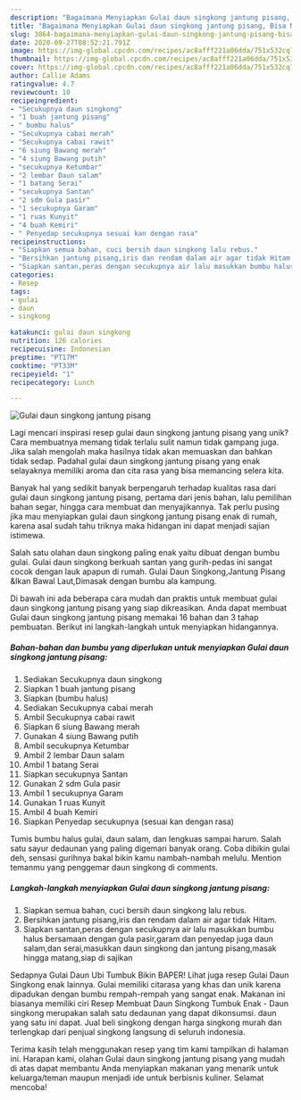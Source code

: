 ```yaml
---
description: "Bagaimana Menyiapkan Gulai daun singkong jantung pisang, Bisa Manjain Lidah"
title: "Bagaimana Menyiapkan Gulai daun singkong jantung pisang, Bisa Manjain Lidah"
slug: 3864-bagaimana-menyiapkan-gulai-daun-singkong-jantung-pisang-bisa-manjain-lidah
date: 2020-09-27T08:52:21.791Z
image: https://img-global.cpcdn.com/recipes/ac8afff221a06dda/751x532cq70/gulai-daun-singkong-jantung-pisang-foto-resep-utama.jpg
thumbnail: https://img-global.cpcdn.com/recipes/ac8afff221a06dda/751x532cq70/gulai-daun-singkong-jantung-pisang-foto-resep-utama.jpg
cover: https://img-global.cpcdn.com/recipes/ac8afff221a06dda/751x532cq70/gulai-daun-singkong-jantung-pisang-foto-resep-utama.jpg
author: Callie Adams
ratingvalue: 4.7
reviewcount: 10
recipeingredient:
- "Secukupnya daun singkong"
- "1 buah jantung pisang"
- " bumbu halus"
- "Secukupnya cabai merah"
- "Secukupnya cabai rawit"
- "6 siung Bawang merah"
- "4 siung Bawang putih"
- "secukupnya Ketumbar"
- "2 lembar Daun salam"
- "1 batang Serai"
- "secukupnya Santan"
- "2 sdm Gula pasir"
- "1 secukupnya Garam"
- "1 ruas Kunyit"
- "4 buah Kemiri"
- " Penyedap secukupnya sesuai kan dengan rasa"
recipeinstructions:
- "Siapkan semua bahan, cuci bersih daun singkong lalu rebus."
- "Bersihkan jantung pisang,iris dan rendam dalam air agar tidak Hitam."
- "Siapkan santan,peras dengan secukupnya air lalu masukkan bumbu halus bersamaan dengan gula pasir,garam dan penyedap juga daun salam,dan serai,masukkan daun singkong dan jantung pisang,masak hingga matang,siap di sajikan"
categories:
- Resep
tags:
- gulai
- daun
- singkong

katakunci: gulai daun singkong 
nutrition: 126 calories
recipecuisine: Indonesian
preptime: "PT17M"
cooktime: "PT33M"
recipeyield: "1"
recipecategory: Lunch

---
```



![Gulai daun singkong jantung pisang](https://img-global.cpcdn.com/recipes/ac8afff221a06dda/751x532cq70/gulai-daun-singkong-jantung-pisang-foto-resep-utama.jpg)

Lagi mencari inspirasi resep gulai daun singkong jantung pisang yang unik? Cara membuatnya memang tidak terlalu sulit namun tidak gampang juga. Jika salah mengolah maka hasilnya tidak akan memuaskan dan bahkan tidak sedap. Padahal gulai daun singkong jantung pisang yang enak selayaknya memiliki aroma dan cita rasa yang bisa memancing selera kita.

Banyak hal yang sedikit banyak berpengaruh terhadap kualitas rasa dari gulai daun singkong jantung pisang, pertama dari jenis bahan, lalu pemilihan bahan segar, hingga cara membuat dan menyajikannya. Tak perlu pusing jika mau menyiapkan gulai daun singkong jantung pisang enak di rumah, karena asal sudah tahu triknya maka hidangan ini dapat menjadi sajian istimewa.

Salah satu olahan daun singkong paling enak yaitu dibuat dengan bumbu gulai. Gulai daun singkong berkuah santan yang gurih-pedas ini sangat cocok dengan lauk apapun di rumah. Gulai Daun Singkong,Jantung Pisang &amp;Ikan Bawal Laut,Dimasak dengan bumbu ala kampung.


Di bawah ini ada beberapa cara mudah dan praktis untuk membuat gulai daun singkong jantung pisang yang siap dikreasikan. Anda dapat membuat Gulai daun singkong jantung pisang memakai 16 bahan dan 3 tahap pembuatan. Berikut ini langkah-langkah untuk menyiapkan hidangannya.

<!--inarticleads1-->

##### Bahan-bahan dan bumbu yang diperlukan untuk menyiapkan Gulai daun singkong jantung pisang:

1. Sediakan Secukupnya daun singkong
1. Siapkan 1 buah jantung pisang
1. Siapkan  (bumbu halus)
1. Sediakan Secukupnya cabai merah
1. Ambil Secukupnya cabai rawit
1. Siapkan 6 siung Bawang merah
1. Gunakan 4 siung Bawang putih
1. Ambil secukupnya Ketumbar
1. Ambil 2 lembar Daun salam
1. Ambil 1 batang Serai
1. Siapkan secukupnya Santan
1. Gunakan 2 sdm Gula pasir
1. Ambil 1 secukupnya Garam
1. Gunakan 1 ruas Kunyit
1. Ambil 4 buah Kemiri
1. Siapkan  Penyedap secukupnya (sesuai kan dengan rasa)


Tumis bumbu halus gulai, daun salam, dan lengkuas sampai harum. Salah satu sayur dedaunan yang paling digemari banyak orang. Coba dibikin gulai deh, sensasi gurihnya bakal bikin kamu nambah-nambah melulu. Mention temanmu yang penggemar daun singkong di comments. 

<!--inarticleads2-->

##### Langkah-langkah menyiapkan Gulai daun singkong jantung pisang:

1. Siapkan semua bahan, cuci bersih daun singkong lalu rebus.
1. Bersihkan jantung pisang,iris dan rendam dalam air agar tidak Hitam.
1. Siapkan santan,peras dengan secukupnya air lalu masukkan bumbu halus bersamaan dengan gula pasir,garam dan penyedap juga daun salam,dan serai,masukkan daun singkong dan jantung pisang,masak hingga matang,siap di sajikan


Sedapnya Gulai Daun Ubi Tumbuk Bikin BAPER! Lihat juga resep Gulai Daun Singkong enak lainnya. Gulai memiliki citarasa yang khas dan unik karena dipadukan dengan bumbu rempah-rempah yang sangat enak. Makanan ini biasanya memiliki ciri Resep Membuat Daun Singkong Tumbuk Enak - Daun singkong merupakan salah satu dedaunan yang dapat dikonsumsi. daun yang satu ini dapat. Jual beli singkong dengan harga singkong murah dan terlengkap dari penjual singkong langsung di seluruh indonesia. 

Terima kasih telah menggunakan resep yang tim kami tampilkan di halaman ini. Harapan kami, olahan Gulai daun singkong jantung pisang yang mudah di atas dapat membantu Anda menyiapkan makanan yang menarik untuk keluarga/teman maupun menjadi ide untuk berbisnis kuliner. Selamat mencoba!
